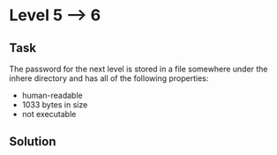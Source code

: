# Level 5 --> 6

## Task
The password for the next level is stored in a file somewhere under the inhere directory and has all of the following properties:
- human-readable
- 1033 bytes in size
- not executable

## Solution
